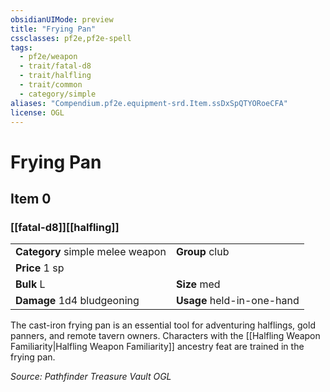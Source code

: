 ```yaml
---
obsidianUIMode: preview
title: "Frying Pan"
cssclasses: pf2e,pf2e-spell
tags:
  - pf2e/weapon
  - trait/fatal-d8
  - trait/halfling
  - trait/common
  - category/simple
aliases: "Compendium.pf2e.equipment-srd.Item.ssDxSpQTYORoeCFA"
license: OGL
---
```

# Frying Pan
## Item 0
### [[fatal-d8]][[halfling]]

|  |  |
| -- | -- |
| **Category** simple melee weapon | **Group** club |
| **Price** 1 sp |  |
| **Bulk** L | **Size** med |
| **Damage** 1d4 bludgeoning  | **Usage** held-in-one-hand |



The cast-iron frying pan is an essential tool for adventuring halflings, gold panners, and remote tavern owners. Characters with the [[Halfling Weapon Familiarity|Halfling Weapon Familiarity]] ancestry feat are trained in the frying pan.

*Source: Pathfinder Treasure Vault*
*OGL*